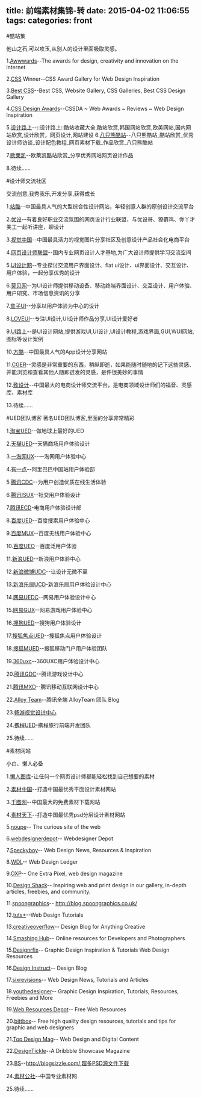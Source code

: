 title: 前端素材集锦-转
date: 2015-04-02 11:06:55
tags:
categories: front
---
#酷站集

他山之石,可以攻玉,从别人的设计里面吸取灵感。

1.[Awwwards](http://www.awwwards.com/)--The awards for design, creativity and innovation on the internet

2.[CSS](http://www.csswinner.com/) Winner--CSS Award Gallery for Web Design Inspiration

3.[Best CSS](http://www.bestcss.in/)--Best CSS, Website Gallery, CSS Galleries, Best CSS Design Gallery

4.[CSS Design Awards](http://www.cssdesignawards.com/)--CSSDA ~ Web Awards ~ Reviews ~ Web Design Inspiration

5.[设计路上](http://www.sj63.com/)--::设计路上::酷站收藏大全,酷站欣赏,韩国网站欣赏,欧美网站,国内网站欣赏,设计欣赏，网页设计,网站建设
6.[八只熊酷站](http://www.8bears.com/)--八只熊酷站_酷站欣赏_优秀设计师访谈_设计配色教程_网页素材下载_作品欣赏_八只熊酷站

7.[欧莱凯](http://web.2008php.com/)--欧莱凯酷站欣赏_分享优秀网站网页设计作品

8.待续……
<!--more-->
#设计师交流社区

交流创意,我秀我乐,开发分享,获得成长

1.[站酷](http://www.zcool.com.cn/)--中国最具人气的大型综合性设计网站，年轻创意人群的原创设计交流平台

2.[优设](http://www.uisdc.com/)--有着良好职业交流氛围的网页设计行业联盟，与优设哥、獠麝鸡、你丫才美工一起听讲座，聊设计

3.[视觉中国](http://shijue.me/home)--中国最具活力的视觉图片分享社区及创意设计产品社会化电商平台

4.[网页设计师联盟](http://www.68design.net/)--国内专业网页设计人才基地,为广大设计师提供学习交流空间

5.[UI设计网](http://www.uisheji.com/)--专业探讨交流用户界面设计、flat ui设计、ui界面设计、交互设计、用户体验，一起分享优秀的设计

6.[莫贝网](http://www.guimobile.net/)--为UI设计师提供移动设备、移动终端界面设计、交互设计、用户体验、用户研究、市场信息资讯的分享

7.[盒子UI](http://www.boxui.com/)--分享以用户体验为中心的设计

8.[LOVEUI](http://loveui.cn/)--专注UI设计,UI设计师作品分享,UI设计爱好者

9.[UI路上](http://www.ui63.com/)--是UI设计网站,提供游戏UI,UI设计,UI设计教程,游戏界面,GUI,WUI网站,图标等设计案例

10.[方酷](http://www.fondcool.com/index.html)--中国最具人气的App设计分享网站

11.[CGER](http://www.cger.com.cn/)--灵感是非常重要的东西，稍纵即逝，如果能随时随地的记下这些灵感、并能浏览和查看其他人随即迸发的灵感，是件很美妙的事情

12.[致设计](http://www.zhisheji.com/)--中国最大的电商设计师交流平台，是电商领域设计师们的福音、灵感库、素材库

13.待续……

#UED团队博客 
著名UED团队博客,里面的分享非常精彩

1.[淘宝UED](http://ued.taobao.org/blog/)--做地球上最好的UED

2.[天猫UED](http://ued.tmall.com/)--天猫商场用户体验设计

3.[一淘网UX](http://ux.etao.com/)--一淘网用户体验中心

4.[有一点](http://www.aliued.cn/)--阿里巴巴中国站用户体验部

5.[腾讯CDC](http://cdc.tencent.com/)--为用户创造优质在线生活体验

6.[腾讯ISUX](http://isux.tencent.com/)--社交用户体验设计

7.[腾讯ECD](http://ecd.tencent.com/)-电商用户体验设计部

8.[百度UED](http://ued.baidu.com/)--百度搜索用户体验中心

9.[百度MUX](http://mux.baidu.com/)--百度无线用户体验中心

10.[百度UEO](http://www.baiduux.com/)--百度泛用户体验

11.[新浪UED](http://ued.sina.com.cn/)--新浪用户体验中心

12.[新浪微博UDC](http://udc.weibo.com/)--让设计无微不至

13.[新浪乐居UCD](http://ued.leju.com/)-新浪乐居用户体验设计中心

14.[网易UEDC](http://uedc.163.com/)--网易用户体验设计中心

15.[网易GUX](http://gux.163.com/)--网易游戏用户体验中心

16.[搜狗UED](http://ued.sogou.com/)--搜狗用户体验设计

17.[搜狐焦点UED](http://ued.focus.cn/wordpress/)--搜狐焦点用户体验设计

18.[搜狐MUED](http://mued.sohu.com/)--搜狐移动门户用户体验团队

19.[360uxc](http://uxc.360.cn/)--360UXC用户体验设计中心

20.[腾讯GDC](http://gdc.qq.com/)--腾讯游戏设计中心

21.[腾讯MXD](http://mxd.tencent.com/)--腾讯移动互联网设计中心

22.[Alloy Team](http://www.alloyteam.com/)--腾讯全端 AlloyTeam 团队 Blog

23.[畅游视觉设计中心](http://vc.changyou.com/)

24.[携程UED](http://ued.ctrip.com/blog/)-携程旅行前端开发团队

25.待续……

#素材网站

小白、懒人必备

1.[懒人图库](http://www.lanrentuku.com/)-让任何一个网页设计师都能轻松找到自己想要的素材

2.[素材中国](http://www.sccnn.com/)--打造中国最优秀平面设计素材网站

3.[千图网](http://www.58pic.com/)--中国最大的免费素材下载网站

4.[素材天下](http://www.sucaitianxia.com/)--打造中国最优秀psd分层设计素材网站

5.[noupe](http://www.noupe.com/)-- The curious site of the web

6.[webdesignerdepot](http://www.webdesignerdepot.com/)-- Webdesigner Depot

7.[Speckyboy](http://speckyboy.com/)-- Web Design News, Resources & Inspiration

8.[WDL](http://webdesignledger.com/)-- Web Design Ledger

9.[OXP](http://www.onextrapixel.com/)-- One Extra Pixel, web design magazine

10.[Design Shack](http://designshack.net/)-- Inspiring web and print design in our gallery, in-depth articles, freebies, and community.

11.[spoongraphics](http://blog.spoongraphics.co.uk/)-- http://blog.spoongraphics.co.uk/

12.[tuts+](http://webdesign.tutsplus.com/)--Web Design Tutorials

13.[creativeoverflow](http://creativeoverflow.net/)-- Design Blog for Anything Creative

14.[Smashing Hub](http://smashinghub.com/)-- Online resources for Developers and Photographers

15.[Designrfix](http://designrfix.com/)-- Graphic Design Inspiration & Tutorials Web Design Resources

16.[Design Instruct](http://designinstruct.com/)-- Design Blog

17.[sixrevisions](http://sixrevisions.com/)-- Web Design News, Tutorials and Articles

18.[youthedesigner](http://www.youthedesigner.com/)-- Graphic Design Inspiration, Tutorials, Resources, Freebies and More

19.[Web Resources Depot](http://www.webresourcesdepot.com/)-- Free Web Resources

20.[bittbox](http://www.bittbox.com/)-- Free high quality design resources, tutorials and tips for graphic and web designers

21.[Top Design Mag](http://www.topdesignmag.com/)-- Web Design and Digital Content

22.[DesignTickle](http://www.designtickle.com/)--A Dribbble Showcase Magazine

23.[BS](http://blogsizzle.com/)--http://blogsizzle.com/,超多PSD源文件下载

24.[素材公社](http://www.tooopen.com/)--中国专业素材网

25.待续……

